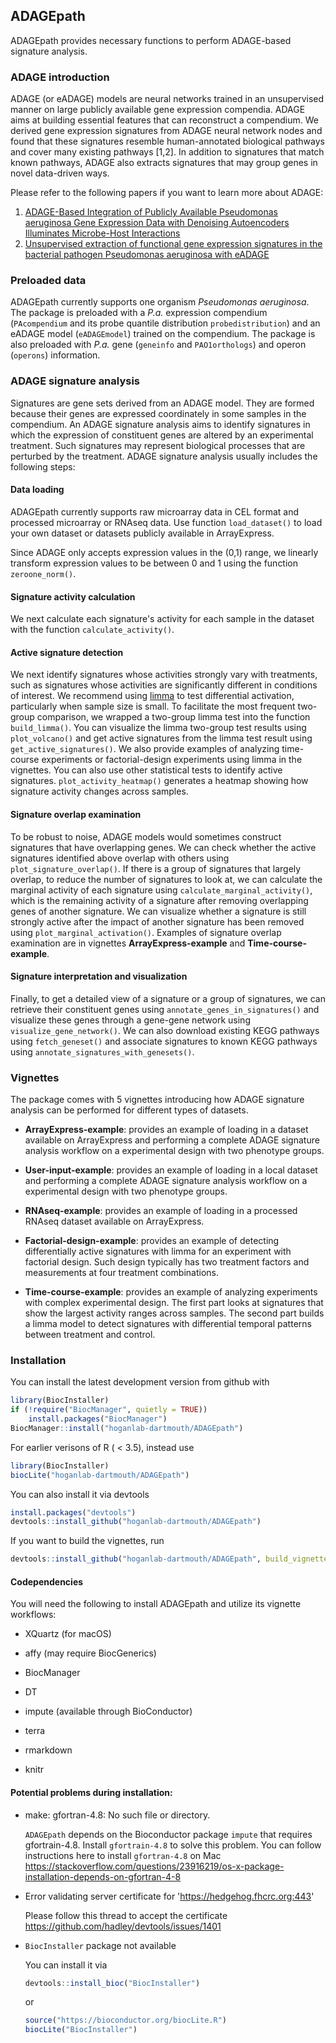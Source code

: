 ## ADAGEpath

ADAGEpath provides necessary functions to perform ADAGE-based signature analysis.

### ADAGE introduction
ADAGE (or eADAGE) models are neural networks trained in an unsupervised manner on
large publicly available gene expression compendia. ADAGE aims at building
essential features that can reconstruct a compendium. We derived gene expression
signatures from ADAGE neural network nodes and found that these signatures
resemble human-annotated biological pathways and cover many existing pathways
[1,2]. In addition to signatures that match known pathways, ADAGE also extracts
signatures that may group genes in novel data-driven ways.

Please refer to the following papers if you want to learn more about ADAGE:
1. [ADAGE-Based Integration of Publicly Available Pseudomonas aeruginosa Gene
Expression Data with Denoising Autoencoders Illuminates Microbe-Host
Interactions](https://doi.org/10.1128/mSystems.00025-15)
2. [Unsupervised extraction of functional gene expression signatures in the
bacterial pathogen Pseudomonas aeruginosa with eADAGE](
https://doi.org/10.1101/078659)

### Preloaded data
ADAGEpath currently supports one organism *Pseudomonas aeruginosa*. The package
is preloaded with a *P.a.* expression compendium (`PAcompendium` and its probe
quantile distribution `probedistribution`) and an eADAGE
model (`eADAGEmodel`) trained on the compendium. The package is also preloaded
with *P.a.* gene (`geneinfo` and `PAO1orthologs`) and operon (`operons`)
information.

### ADAGE signature analysis
Signatures are gene sets derived from an ADAGE model. They are formed because
their genes are expressed coordinately in some samples in the compendium.
An ADAGE signature analysis aims to identify signatures in which the expression
of constituent genes are altered by an experimental treatment. Such signatures
may represent biological processes that are perturbed by the treatment. ADAGE
signature analysis usually includes the following steps:

#### Data loading
ADAGEpath currently supports raw microarray data in CEL format and processed
microarray or RNAseq data. Use function `load_dataset()` to load your own
dataset or datasets publicly available in ArrayExpress.

Since ADAGE only accepts expression values in the (0,1) range, we linearly
transform expression values to be between 0 and 1 using the function
`zeroone_norm()`.

#### Signature activity calculation
We next calculate each signature's activity for each sample in the dataset
with the function `calculate_activity()`.

#### Active signature detection
We next identify signatures whose activities strongly vary with treatments,
such as signatures whose activities are significantly different in conditions
of interest. We recommend using
[limma](https://bioconductor.org/packages/release/bioc/html/limma.html)
to test differential activation, particularly when sample size is small.
To facilitate the most frequent two-group comparison,
we wrapped a two-group limma test into the function `build_limma()`. You can
visualize the limma two-group test results using `plot_volcano()` and get
active signatures from the limma test result using `get_active_signatures()`.
We also provide examples of analyzing time-course experiments or factorial-design
experiments using limma in the vignettes.
You can also use other statistical tests to identify active signatures.
`plot_activity_heatmap()` generates a heatmap showing how signature activity
changes across samples.

#### Signature overlap examination
To be robust to noise, ADAGE models would sometimes construct signatures that
have overlapping genes. We can check whether the active signatures identified above
overlap with others using `plot_signature_overlap()`. If there is a group of
signatures that largely overlap, to reduce the number of signatures to look at,
we can calculate the marginal activity of each signature using
`calculate_marginal_activity()`, which is the remaining
activity of a signature after removing overlapping genes of another signature.
We can visualize whether a signature is still strongly active after the impact
of another signature has been removed using `plot_marginal_activation()`. Examples
of signature overlap examination are in vignettes **ArrayExpress-example** and
**Time-course-example**.

#### Signature interpretation and visualization
Finally, to get a detailed view of a signature or a group of signatures,
we can retrieve their constituent genes using `annotate_genes_in_signatures()`
and visualize these genes through a
gene-gene network using `visualize_gene_network()`. We can also download
existing KEGG pathways using `fetch_geneset()` and associate
signatures to known KEGG pathways using `annotate_signatures_with_genesets()`.

### Vignettes
The package comes with 5 vignettes introducing how ADAGE signature analysis
can be performed for different types of datasets.

- **ArrayExpress-example**: provides an example of loading in a dataset available
on ArrayExpress and performing a complete ADAGE signature analysis workflow on
a experimental design with two phenotype groups.

- **User-input-example**: provides an example of loading in a local dataset
and performing a complete ADAGE signature analysis workflow on
a experimental design with two phenotype groups.

- **RNAseq-example**: provides an example of loading in a processed RNAseq dataset
available on ArrayExpress.

- **Factorial-design-example**: provides an example of detecting differentially
active signatures with limma for an experiment with factorial design. Such
design typically has two treatment factors and measurements at four treatment
combinations.

- **Time-course-example**: provides an example of analyzing experiments with
complex experimental design. The first part looks at signatures that show the
largest activity ranges across samples. The second part builds a limma model to
detect signatures with differential temporal patterns between treatment
and control.


### Installation

You can install the latest development version from github with
``` r
library(BiocInstaller)
if (!require("BiocManager", quietly = TRUE))
    install.packages("BiocManager")
BiocManager::install("hoganlab-dartmouth/ADAGEpath")
```
For earlier verisons of R ( < 3.5), instead use
``` r
library(BiocInstaller)
biocLite("hoganlab-dartmouth/ADAGEpath")
```

You can also install it via devtools
``` r
install.packages("devtools")
devtools::install_github("hoganlab-dartmouth/ADAGEpath")
```
If you want to build the vignettes, run
``` r
devtools::install_github("hoganlab-dartmouth/ADAGEpath", build_vignettes = TRUE)
```
#### Codependencies

You will need the following to install ADAGEpath and utilize its vignette workflows:

- XQuartz (for macOS)

- affy (may require BiocGenerics)

- BiocManager

- DT

- impute (available through BioConductor)

- terra

- rmarkdown

- knitr


#### Potential problems during installation:

- make: gfortran-4.8: No such file or directory.

    `ADAGEpath` depends on the Bioconductor package
`impute` that requires gfortrain-4.8. Install `gfortrain-4.8` to solve this problem.
You can follow instructions here to install `gfortran-4.8` on Mac
https://stackoverflow.com/questions/23916219/os-x-package-installation-depends-on-gfortran-4-8

- Error validating server certificate for 'https://hedgehog.fhcrc.org:443'

    Please follow this thread to accept the certificate
https://github.com/hadley/devtools/issues/1401

- `BiocInstaller` package not available

    You can install it via
    ```r
    devtools::install_bioc("BiocInstaller")
    ```
    or
    ```r
    source("https://bioconductor.org/biocLite.R")
    biocLite("BiocInstaller")
    ```
